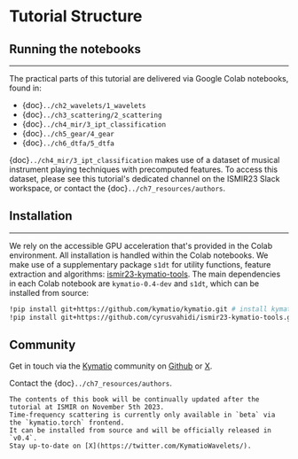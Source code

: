 # Tutorial Structure

## Running the notebooks
---------------

The practical parts of this tutorial are delivered via Google Colab notebooks, found in:

- {doc}`../ch2_wavelets/1_wavelets`
- {doc}`../ch3_scattering/2_scattering`
- {doc}`../ch4_mir/3_ipt_classification`
- {doc}`../ch5_gear/4_gear`
- {doc}`../ch6_dtfa/5_dtfa`

{doc}`../ch4_mir/3_ipt_classification` makes use of a dataset of musical instrument playing techniques with precomputed features. 
To access this dataset, please see this tutorial's dedicated channel on the ISMIR23 Slack workspace, or contact the {doc}`../ch7_resources/authors`.

## Installation
---------------
We rely on the accessible GPU acceleration that's provided in the Colab environment. All installation is handled within the Colab notebooks.
We make use of a supplementary package `s1dt` for utility functions, feature extraction and algorithms: [ismir23-kymatio-tools](https://github.com/cyrusvahidi/ismir23-kymatio-tools).
The main dependencies in each Colab notebook are `kymatio-0.4-dev` and `s1dt`, which can be installed from source:

```bash
!pip install git+https://github.com/kymatio/kymatio.git # install kymatio v0.4-dev from source
!pip install git+https://github.com/cyrusvahidi/ismir23-kymatio-tools.git # install helper library for this tutorial
```

## Community
Get in touch via the [Kymatio](https://kymat.io) community on [Github](https://github.com/kymatio/kymatio) or [X](https://twitter.com/KymatioWavelets/).

Contact the {doc}`../ch7_resources/authors`.

```{note}
The contents of this book will be continually updated after the tutorial at ISMIR on November 5th 2023.
Time-frequency scattering is currently only available in `beta` via the `kymatio.torch` frontend.
It can be installed from source and will be officially released in `v0.4`. 
Stay up-to-date on [X](https://twitter.com/KymatioWavelets/).
```